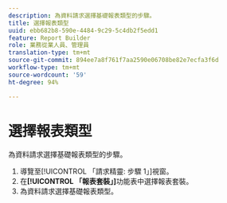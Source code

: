 ```yaml
---
description: 為資料請求選擇基礎報表類型的步驟。
title: 選擇報表類型
uuid: ebb682b8-590e-4484-9c29-5c4db2f5edd1
feature: Report Builder
role: 業務從業人員、管理員
translation-type: tm+mt
source-git-commit: 894ee7a8f761f7aa2590e06708be82e7ecfa3f6d
workflow-type: tm+mt
source-wordcount: '59'
ht-degree: 94%

---
```



# 選擇報表類型

為資料請求選擇基礎報表類型的步驟。

1. 導覽至[!UICONTROL 「請求精靈: 步驟 1」]視窗。
1. 在&#x200B;**[!UICONTROL 「報表套裝」]**&#x200B;功能表中選擇報表套裝。
1. 為資料請求選擇基礎報表類型。
